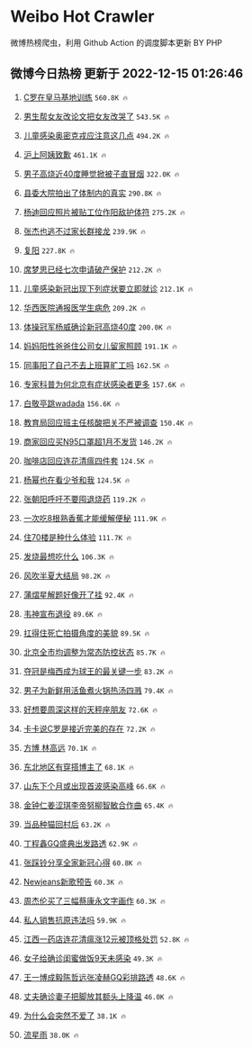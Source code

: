 # Weibo Hot Crawler 



微博热榜爬虫，利用 Github Action 的调度脚本更新 BY PHP 


## 微博今日热榜 更新于 2022-12-15 01:26:46 
1. [C罗在皇马基地训练](https://s.weibo.com/weibo?q=%23C%E7%BD%97%E5%9C%A8%E7%9A%87%E9%A9%AC%E5%9F%BA%E5%9C%B0%E8%AE%AD%E7%BB%83%23&t=31&band_rank=1&Refer=top) `560.8K 🔥` 

1. [男生帮女友改论文把女友改哭了](https://s.weibo.com/weibo?q=%23%E7%94%B7%E7%94%9F%E5%B8%AE%E5%A5%B3%E5%8F%8B%E6%94%B9%E8%AE%BA%E6%96%87%E6%8A%8A%E5%A5%B3%E5%8F%8B%E6%94%B9%E5%93%AD%E4%BA%86%23&t=31&band_rank=2&Refer=top) `543.5K 🔥` 

1. [儿童感染奥密克戎应注意这几点](https://s.weibo.com/weibo?q=%23%E5%84%BF%E7%AB%A5%E6%84%9F%E6%9F%93%E5%A5%A5%E5%AF%86%E5%85%8B%E6%88%8E%E5%BA%94%E6%B3%A8%E6%84%8F%E8%BF%99%E5%87%A0%E7%82%B9%23&t=31&band_rank=3&Refer=top) `494.2K 🔥` 

1. [沪上阿姨致歉](https://s.weibo.com/weibo?q=%23%E6%B2%AA%E4%B8%8A%E9%98%BF%E5%A7%A8%E8%87%B4%E6%AD%89%23&t=31&band_rank=4&Refer=top) `461.1K 🔥` 

1. [男子高烧近40度睡觉掀被子直冒烟](https://s.weibo.com/weibo?q=%23%E7%94%B7%E5%AD%90%E9%AB%98%E7%83%A7%E8%BF%9140%E5%BA%A6%E7%9D%A1%E8%A7%89%E6%8E%80%E8%A2%AB%E5%AD%90%E7%9B%B4%E5%86%92%E7%83%9F%23&t=31&band_rank=5&Refer=top) `322.0K 🔥` 

1. [县委大院拍出了体制内的真实](https://s.weibo.com/weibo?q=%23%E5%8E%BF%E5%A7%94%E5%A4%A7%E9%99%A2%E6%8B%8D%E5%87%BA%E4%BA%86%E4%BD%93%E5%88%B6%E5%86%85%E7%9A%84%E7%9C%9F%E5%AE%9E%23&t=31&band_rank=6&Refer=top) `290.8K 🔥` 

1. [杨迪回应照片被贴工位作阳敌护体符](https://s.weibo.com/weibo?q=%23%E6%9D%A8%E8%BF%AA%E5%9B%9E%E5%BA%94%E7%85%A7%E7%89%87%E8%A2%AB%E8%B4%B4%E5%B7%A5%E4%BD%8D%E4%BD%9C%E9%98%B3%E6%95%8C%E6%8A%A4%E4%BD%93%E7%AC%A6%23&t=31&band_rank=7&Refer=top) `275.2K 🔥` 

1. [张杰也逃不过家长群接龙](https://s.weibo.com/weibo?q=%23%E5%BC%A0%E6%9D%B0%E4%B9%9F%E9%80%83%E4%B8%8D%E8%BF%87%E5%AE%B6%E9%95%BF%E7%BE%A4%E6%8E%A5%E9%BE%99%23&t=31&band_rank=8&Refer=top) `239.9K 🔥` 

1. [复阳](https://s.weibo.com/weibo?q=%23%E5%A4%8D%E9%98%B3%23&t=31&band_rank=9&Refer=top) `227.8K 🔥` 

1. [席梦思已经七次申请破产保护](https://s.weibo.com/weibo?q=%23%E5%B8%AD%E6%A2%A6%E6%80%9D%E5%B7%B2%E7%BB%8F%E4%B8%83%E6%AC%A1%E7%94%B3%E8%AF%B7%E7%A0%B4%E4%BA%A7%E4%BF%9D%E6%8A%A4%23&t=31&band_rank=10&Refer=top) `212.2K 🔥` 

1. [儿童感染新冠出现下列症状要立即就诊](https://s.weibo.com/weibo?q=%23%E5%84%BF%E7%AB%A5%E6%84%9F%E6%9F%93%E6%96%B0%E5%86%A0%E5%87%BA%E7%8E%B0%E4%B8%8B%E5%88%97%E7%97%87%E7%8A%B6%E8%A6%81%E7%AB%8B%E5%8D%B3%E5%B0%B1%E8%AF%8A%23&t=31&band_rank=11&Refer=top) `212.1K 🔥` 

1. [华西医院通报医学生病危](https://s.weibo.com/weibo?q=%23%E5%8D%8E%E8%A5%BF%E5%8C%BB%E9%99%A2%E9%80%9A%E6%8A%A5%E5%8C%BB%E5%AD%A6%E7%94%9F%E7%97%85%E5%8D%B1%23&t=31&band_rank=12&Refer=top) `209.2K 🔥` 

1. [体操冠军杨威确诊新冠高烧40度](https://s.weibo.com/weibo?q=%23%E4%BD%93%E6%93%8D%E5%86%A0%E5%86%9B%E6%9D%A8%E5%A8%81%E7%A1%AE%E8%AF%8A%E6%96%B0%E5%86%A0%E9%AB%98%E7%83%A740%E5%BA%A6%23&t=31&band_rank=13&Refer=top) `200.0K 🔥` 

1. [妈妈阳性爸爸住公司女儿留家照顾](https://s.weibo.com/weibo?q=%23%E5%A6%88%E5%A6%88%E9%98%B3%E6%80%A7%E7%88%B8%E7%88%B8%E4%BD%8F%E5%85%AC%E5%8F%B8%E5%A5%B3%E5%84%BF%E7%95%99%E5%AE%B6%E7%85%A7%E9%A1%BE%23&t=31&band_rank=14&Refer=top) `191.1K 🔥` 

1. [同事阳了自己不去上班算旷工吗](https://s.weibo.com/weibo?q=%23%E5%90%8C%E4%BA%8B%E9%98%B3%E4%BA%86%E8%87%AA%E5%B7%B1%E4%B8%8D%E5%8E%BB%E4%B8%8A%E7%8F%AD%E7%AE%97%E6%97%B7%E5%B7%A5%E5%90%97%23&t=31&band_rank=15&Refer=top) `162.5K 🔥` 

1. [专家科普为何北京有症状感染者更多](https://s.weibo.com/weibo?q=%23%E4%B8%93%E5%AE%B6%E7%A7%91%E6%99%AE%E4%B8%BA%E4%BD%95%E5%8C%97%E4%BA%AC%E6%9C%89%E7%97%87%E7%8A%B6%E6%84%9F%E6%9F%93%E8%80%85%E6%9B%B4%E5%A4%9A%23&t=31&band_rank=16&Refer=top) `157.6K 🔥` 

1. [白敬亭跳wadada](https://s.weibo.com/weibo?q=%23%E7%99%BD%E6%95%AC%E4%BA%AD%E8%B7%B3wadada%23&t=31&band_rank=17&Refer=top) `156.6K 🔥` 

1. [教育局回应班主任核酸把关不严被调查](https://s.weibo.com/weibo?q=%23%E6%95%99%E8%82%B2%E5%B1%80%E5%9B%9E%E5%BA%94%E7%8F%AD%E4%B8%BB%E4%BB%BB%E6%A0%B8%E9%85%B8%E6%8A%8A%E5%85%B3%E4%B8%8D%E4%B8%A5%E8%A2%AB%E8%B0%83%E6%9F%A5%23&t=31&band_rank=18&Refer=top) `150.4K 🔥` 

1. [商家回应买N95口罩超1月不发货](https://s.weibo.com/weibo?q=%23%E5%95%86%E5%AE%B6%E5%9B%9E%E5%BA%94%E4%B9%B0N95%E5%8F%A3%E7%BD%A9%E8%B6%851%E6%9C%88%E4%B8%8D%E5%8F%91%E8%B4%A7%23&t=31&band_rank=19&Refer=top) `146.2K 🔥` 

1. [咖啡店回应连花清瘟四件套](https://s.weibo.com/weibo?q=%23%E5%92%96%E5%95%A1%E5%BA%97%E5%9B%9E%E5%BA%94%E8%BF%9E%E8%8A%B1%E6%B8%85%E7%98%9F%E5%9B%9B%E4%BB%B6%E5%A5%97%23&t=31&band_rank=20&Refer=top) `124.5K 🔥` 

1. [杨幂也在看少爷和我](https://s.weibo.com/weibo?q=%23%E6%9D%A8%E5%B9%82%E4%B9%9F%E5%9C%A8%E7%9C%8B%E5%B0%91%E7%88%B7%E5%92%8C%E6%88%91%23&t=31&band_rank=21&Refer=top) `124.5K 🔥` 

1. [张朝阳呼吁不要囤退烧药](https://s.weibo.com/weibo?q=%23%E5%BC%A0%E6%9C%9D%E9%98%B3%E5%91%BC%E5%90%81%E4%B8%8D%E8%A6%81%E5%9B%A4%E9%80%80%E7%83%A7%E8%8D%AF%23&t=31&band_rank=22&Refer=top) `119.2K 🔥` 

1. [一次吃8根熟香蕉才能缓解便秘](https://s.weibo.com/weibo?q=%23%E4%B8%80%E6%AC%A1%E5%90%838%E6%A0%B9%E7%86%9F%E9%A6%99%E8%95%89%E6%89%8D%E8%83%BD%E7%BC%93%E8%A7%A3%E4%BE%BF%E7%A7%98%23&t=31&band_rank=23&Refer=top) `111.9K 🔥` 

1. [住70楼是种什么体验](https://s.weibo.com/weibo?q=%23%E4%BD%8F70%E6%A5%BC%E6%98%AF%E7%A7%8D%E4%BB%80%E4%B9%88%E4%BD%93%E9%AA%8C%23&t=31&band_rank=24&Refer=top) `111.7K 🔥` 

1. [发烧最想吃什么](https://s.weibo.com/weibo?q=%23%E5%8F%91%E7%83%A7%E6%9C%80%E6%83%B3%E5%90%83%E4%BB%80%E4%B9%88%23&t=31&band_rank=25&Refer=top) `106.3K 🔥` 

1. [风吹半夏大结局](https://s.weibo.com/weibo?q=%23%E9%A3%8E%E5%90%B9%E5%8D%8A%E5%A4%8F%E5%A4%A7%E7%BB%93%E5%B1%80%23&t=31&band_rank=26&Refer=top) `98.2K 🔥` 

1. [蒲熠星解题好像开了挂](https://s.weibo.com/weibo?q=%23%E8%92%B2%E7%86%A0%E6%98%9F%E8%A7%A3%E9%A2%98%E5%A5%BD%E5%83%8F%E5%BC%80%E4%BA%86%E6%8C%82%23&t=31&band_rank=27&Refer=top) `92.4K 🔥` 

1. [韦神宣布退役](https://s.weibo.com/weibo?q=%23%E9%9F%A6%E7%A5%9E%E5%AE%A3%E5%B8%83%E9%80%80%E5%BD%B9%23&t=31&band_rank=28&Refer=top) `89.6K 🔥` 

1. [扛得住死亡拍摄角度的美貌](https://s.weibo.com/weibo?q=%23%E6%89%9B%E5%BE%97%E4%BD%8F%E6%AD%BB%E4%BA%A1%E6%8B%8D%E6%91%84%E8%A7%92%E5%BA%A6%E7%9A%84%E7%BE%8E%E8%B2%8C%23&t=31&band_rank=29&Refer=top) `89.5K 🔥` 

1. [北京全市均调整为常态防控状态](https://s.weibo.com/weibo?q=%23%E5%8C%97%E4%BA%AC%E5%85%A8%E5%B8%82%E5%9D%87%E8%B0%83%E6%95%B4%E4%B8%BA%E5%B8%B8%E6%80%81%E9%98%B2%E6%8E%A7%E7%8A%B6%E6%80%81%23&t=31&band_rank=30&Refer=top) `85.7K 🔥` 

1. [夺冠是梅西成为球王的最关键一步](https://s.weibo.com/weibo?q=%23%E5%A4%BA%E5%86%A0%E6%98%AF%E6%A2%85%E8%A5%BF%E6%88%90%E4%B8%BA%E7%90%83%E7%8E%8B%E7%9A%84%E6%9C%80%E5%85%B3%E9%94%AE%E4%B8%80%E6%AD%A5%23&t=31&band_rank=31&Refer=top) `83.2K 🔥` 

1. [男子为新鲜用活鱼煮火锅热汤四溅](https://s.weibo.com/weibo?q=%23%E7%94%B7%E5%AD%90%E4%B8%BA%E6%96%B0%E9%B2%9C%E7%94%A8%E6%B4%BB%E9%B1%BC%E7%85%AE%E7%81%AB%E9%94%85%E7%83%AD%E6%B1%A4%E5%9B%9B%E6%BA%85%23&t=31&band_rank=32&Refer=top) `79.4K 🔥` 

1. [好想要周深这样的天秤座朋友](https://s.weibo.com/weibo?q=%23%E5%A5%BD%E6%83%B3%E8%A6%81%E5%91%A8%E6%B7%B1%E8%BF%99%E6%A0%B7%E7%9A%84%E5%A4%A9%E7%A7%A4%E5%BA%A7%E6%9C%8B%E5%8F%8B%23&t=31&band_rank=33&Refer=top) `72.6K 🔥` 

1. [卡卡说C罗是接近完美的存在](https://s.weibo.com/weibo?q=%23%E5%8D%A1%E5%8D%A1%E8%AF%B4C%E7%BD%97%E6%98%AF%E6%8E%A5%E8%BF%91%E5%AE%8C%E7%BE%8E%E7%9A%84%E5%AD%98%E5%9C%A8%23&t=31&band_rank=34&Refer=top) `72.2K 🔥` 

1. [方博 林高远](https://s.weibo.com/weibo?q=%E6%96%B9%E5%8D%9A%20%E6%9E%97%E9%AB%98%E8%BF%9C&t=31&band_rank=35&Refer=top) `70.1K 🔥` 

1. [东北地区有穿搭博主了](https://s.weibo.com/weibo?q=%23%E4%B8%9C%E5%8C%97%E5%9C%B0%E5%8C%BA%E6%9C%89%E7%A9%BF%E6%90%AD%E5%8D%9A%E4%B8%BB%E4%BA%86%23&t=31&band_rank=36&Refer=top) `68.1K 🔥` 

1. [山东下个月或出现首波感染高峰](https://s.weibo.com/weibo?q=%23%E5%B1%B1%E4%B8%9C%E4%B8%8B%E4%B8%AA%E6%9C%88%E6%88%96%E5%87%BA%E7%8E%B0%E9%A6%96%E6%B3%A2%E6%84%9F%E6%9F%93%E9%AB%98%E5%B3%B0%23&t=31&band_rank=37&Refer=top) `66.6K 🔥` 

1. [金钟仁姜涩琪李帝努柳智敏合作曲](https://s.weibo.com/weibo?q=%23%E9%87%91%E9%92%9F%E4%BB%81%E5%A7%9C%E6%B6%A9%E7%90%AA%E6%9D%8E%E5%B8%9D%E5%8A%AA%E6%9F%B3%E6%99%BA%E6%95%8F%E5%90%88%E4%BD%9C%E6%9B%B2%23&t=31&band_rank=38&Refer=top) `65.4K 🔥` 

1. [当品种猫回村后](https://s.weibo.com/weibo?q=%23%E5%BD%93%E5%93%81%E7%A7%8D%E7%8C%AB%E5%9B%9E%E6%9D%91%E5%90%8E%23&t=31&band_rank=39&Refer=top) `63.2K 🔥` 

1. [丁程鑫GQ盛典出发路透](https://s.weibo.com/weibo?q=%23%E4%B8%81%E7%A8%8B%E9%91%ABGQ%E7%9B%9B%E5%85%B8%E5%87%BA%E5%8F%91%E8%B7%AF%E9%80%8F%23&t=31&band_rank=40&Refer=top) `62.9K 🔥` 

1. [张踩铃分享全家新冠心得](https://s.weibo.com/weibo?q=%23%E5%BC%A0%E8%B8%A9%E9%93%83%E5%88%86%E4%BA%AB%E5%85%A8%E5%AE%B6%E6%96%B0%E5%86%A0%E5%BF%83%E5%BE%97%23&t=31&band_rank=41&Refer=top) `60.8K 🔥` 

1. [Newjeans新歌预告](https://s.weibo.com/weibo?q=%23Newjeans%E6%96%B0%E6%AD%8C%E9%A2%84%E5%91%8A%23&t=31&band_rank=42&Refer=top) `60.3K 🔥` 

1. [周杰伦买了三幅蔡康永文字画作](https://s.weibo.com/weibo?q=%23%E5%91%A8%E6%9D%B0%E4%BC%A6%E4%B9%B0%E4%BA%86%E4%B8%89%E5%B9%85%E8%94%A1%E5%BA%B7%E6%B0%B8%E6%96%87%E5%AD%97%E7%94%BB%E4%BD%9C%23&t=31&band_rank=43&Refer=top) `60.3K 🔥` 

1. [私人销售抗原违法吗](https://s.weibo.com/weibo?q=%23%E7%A7%81%E4%BA%BA%E9%94%80%E5%94%AE%E6%8A%97%E5%8E%9F%E8%BF%9D%E6%B3%95%E5%90%97%23&t=31&band_rank=44&Refer=top) `59.9K 🔥` 

1. [江西一药店连花清瘟涨12元被顶格处罚](https://s.weibo.com/weibo?q=%23%E6%B1%9F%E8%A5%BF%E4%B8%80%E8%8D%AF%E5%BA%97%E8%BF%9E%E8%8A%B1%E6%B8%85%E7%98%9F%E6%B6%A812%E5%85%83%E8%A2%AB%E9%A1%B6%E6%A0%BC%E5%A4%84%E7%BD%9A%23&t=31&band_rank=45&Refer=top) `52.8K 🔥` 

1. [女子给确诊闺蜜做饭9天未感染](https://s.weibo.com/weibo?q=%23%E5%A5%B3%E5%AD%90%E7%BB%99%E7%A1%AE%E8%AF%8A%E9%97%BA%E8%9C%9C%E5%81%9A%E9%A5%AD9%E5%A4%A9%E6%9C%AA%E6%84%9F%E6%9F%93%23&t=31&band_rank=46&Refer=top) `49.3K 🔥` 

1. [王一博成毅陈哲远张凌赫GQ彩排路透](https://s.weibo.com/weibo?q=%23%E7%8E%8B%E4%B8%80%E5%8D%9A%E6%88%90%E6%AF%85%E9%99%88%E5%93%B2%E8%BF%9C%E5%BC%A0%E5%87%8C%E8%B5%ABGQ%E5%BD%A9%E6%8E%92%E8%B7%AF%E9%80%8F%23&t=31&band_rank=47&Refer=top) `48.6K 🔥` 

1. [丈夫确诊妻子把脚放其额头上降温](https://s.weibo.com/weibo?q=%23%E4%B8%88%E5%A4%AB%E7%A1%AE%E8%AF%8A%E5%A6%BB%E5%AD%90%E6%8A%8A%E8%84%9A%E6%94%BE%E5%85%B6%E9%A2%9D%E5%A4%B4%E4%B8%8A%E9%99%8D%E6%B8%A9%23&t=31&band_rank=48&Refer=top) `46.0K 🔥` 

1. [为什么会突然不爱了](https://s.weibo.com/weibo?q=%23%E4%B8%BA%E4%BB%80%E4%B9%88%E4%BC%9A%E7%AA%81%E7%84%B6%E4%B8%8D%E7%88%B1%E4%BA%86%23&t=31&band_rank=49&Refer=top) `38.1K 🔥` 

1. [流星雨](https://s.weibo.com/weibo?q=%E6%B5%81%E6%98%9F%E9%9B%A8&t=31&band_rank=50&Refer=top) `38.0K 🔥` 

